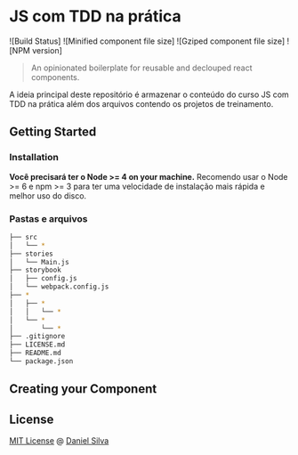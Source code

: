 # JS com TDD na prática
![Build Status]
![Minified component file size]
![Gziped component file size]
![NPM version]

> An opinionated boilerplate for reusable and declouped react components.

A ideia principal deste repositório é armazenar o conteúdo do curso JS com TDD na prática além dos arquivos contendo os projetos de treinamento. 

## Getting Started

### Installation


**Você precisará ter o Node >= 4 on your machine.** Recomendo usar o Node >= 6 e npm >= 3 para ter uma velocidade de instalação mais rápida e melhor uso do disco.

### Pastas e arquivos

```sh
├── src
│   └── *
├── stories
│   └── Main.js
├── storybook
│   ├── config.js
│   └── webpack.config.js
├── *
│   ├── *
│   │   └── *
│   └── *
│       └── *
├── .gitignore
├── LICENSE.md
├── README.md
└── package.json
```

## Creating your Component

## License

[MIT License]() @ [Daniel Silva](https://github.com/Daniel-Silva)